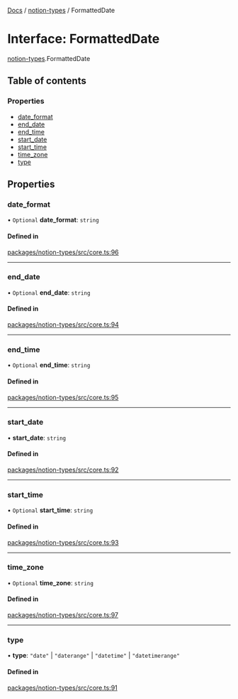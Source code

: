 [Docs](../README.md) / [notion-types](../modules/notion_types.md) / FormattedDate

# Interface: FormattedDate

[notion-types](../modules/notion_types.md).FormattedDate

## Table of contents

### Properties

- [date\_format](notion_types.FormattedDate.md#date_format)
- [end\_date](notion_types.FormattedDate.md#end_date)
- [end\_time](notion_types.FormattedDate.md#end_time)
- [start\_date](notion_types.FormattedDate.md#start_date)
- [start\_time](notion_types.FormattedDate.md#start_time)
- [time\_zone](notion_types.FormattedDate.md#time_zone)
- [type](notion_types.FormattedDate.md#type)

## Properties

### date\_format

• `Optional` **date\_format**: `string`

#### Defined in

[packages/notion-types/src/core.ts:96](https://github.com/ntcho/react-notion-x/blob/dbcf322/packages/notion-types/src/core.ts#L96)

___

### end\_date

• `Optional` **end\_date**: `string`

#### Defined in

[packages/notion-types/src/core.ts:94](https://github.com/ntcho/react-notion-x/blob/dbcf322/packages/notion-types/src/core.ts#L94)

___

### end\_time

• `Optional` **end\_time**: `string`

#### Defined in

[packages/notion-types/src/core.ts:95](https://github.com/ntcho/react-notion-x/blob/dbcf322/packages/notion-types/src/core.ts#L95)

___

### start\_date

• **start\_date**: `string`

#### Defined in

[packages/notion-types/src/core.ts:92](https://github.com/ntcho/react-notion-x/blob/dbcf322/packages/notion-types/src/core.ts#L92)

___

### start\_time

• `Optional` **start\_time**: `string`

#### Defined in

[packages/notion-types/src/core.ts:93](https://github.com/ntcho/react-notion-x/blob/dbcf322/packages/notion-types/src/core.ts#L93)

___

### time\_zone

• `Optional` **time\_zone**: `string`

#### Defined in

[packages/notion-types/src/core.ts:97](https://github.com/ntcho/react-notion-x/blob/dbcf322/packages/notion-types/src/core.ts#L97)

___

### type

• **type**: ``"date"`` \| ``"daterange"`` \| ``"datetime"`` \| ``"datetimerange"``

#### Defined in

[packages/notion-types/src/core.ts:91](https://github.com/ntcho/react-notion-x/blob/dbcf322/packages/notion-types/src/core.ts#L91)
